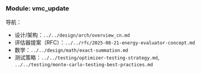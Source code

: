 ### Module: vmc_update

导航：
- 设计/架构：`../../design/arch/overview_cn.md`
- 评估器提案（RFC）：`../../rfc/2025-08-21-energy-evaluator-concept.md`
- 数学：`../../design/math/exact-summation.md`
- 测试策略：`../../testing/optimizer-testing-strategy.md`, `../../testing/monte-carlo-testing-best-practices.md`



